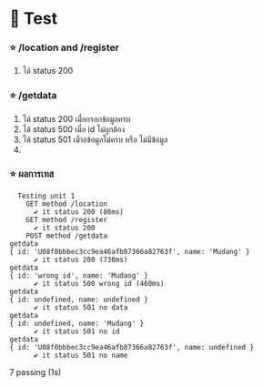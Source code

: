 # 🍁 Test 

### ⭐ /location and /register
1. ได้ status 200

### ⭐ /getdata
1. ได้ status 200 เมื่อกรอกข้อมูลครบ
2. ได้ status 500 เมื่อ id ไม่ถูกต้อง
3. ได้ status 501 เมืาอข้อมูลไม่ครบ หรือ ไม่มีข้อมูล
4. 
### ⭐  ผลการเทส
````
  Testing unit 1
    GET method /location
      ✔ it status 200 (86ms)
    GET method /register
      ✔ it status 200
    POST method /getdata
getdata
{ id: 'U08f0bbbec3cc9ea46afb87366a82763f', name: 'Mudang' }
      ✔ it status 200 (738ms)
getdata
{ id: 'wrong id', name: 'Mudang' }
      ✔ it status 500 wrong id (460ms)
getdata
{ id: undefined, name: undefined }
      ✔ it status 501 no data
getdata
{ id: undefined, name: 'Mudang' }
      ✔ it status 501 no id
getdata
{ id: 'U08f0bbbec3cc9ea46afb87366a82763f', name: undefined }
      ✔ it status 501 no name

````
  7 passing (1s)
